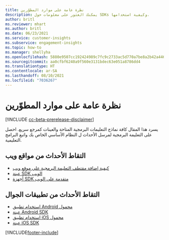 ```yaml
---
title: نظرة عامة على موارد المطوّرين
description: يمكنك العثور على معلومات حول SDKs وكيفية استخدامها.
author: britl
ms.reviewer: mhart
ms.author: britl
ms.date: 06/23/2021
ms.service: customer-insights
ms.subservice: engagement-insights
ms.topic: how-to
ms.manager: shellyha
ms.openlocfilehash: 5880e9507cc192424989c7fc9c2733ac5d770a7be8a2b42a446ffd8681fa7612
ms.sourcegitcommit: aa0cfbf6240a9f560e3131bdec63e051a8786dd4
ms.translationtype: HT
ms.contentlocale: ar-SA
ms.lasthandoff: 08/10/2021
ms.locfileid: "7036267"
---
```

# <a name="developer-resources-overview"></a>نظرة عامة على موارد المطوّرين

[!INCLUDE [cc-beta-prerelease-disclaimer](includes/cc-beta-prerelease-disclaimer.md)]

يسرد هذا المقال كافة نماذج التعليمات البرمجية المتاحة والعينات كمرجع سريع. احصل على التعليمة البرمجية لمرسل الأحداث ل النظام الأساسي الخاص بك واتبع البرامج التعليمية. 

## <a name="capture-events-from-websites"></a>التقاط الأحداث من مواقع ويب

- [كيفية إضافة مقتطف التعليمة البرمجية على موقع ويب](instrument-website.md)
- [عينة SDK الويب](websdk-sample.md)
- [أجهزة SDK متقدمة على الويب](advanced-SDK-implementation.md)

## <a name="capture-events-from-mobile-apps"></a>التقاط الأحداث من تطبيقات الجوال

- [استخدام تطبيق Android محمول](get-started-android.md)
- [عينة Android SDK](androidsdk-sample.md)
- [استخدام تطبيق iOS محمول](get-started-ios.md)
- [عينة iOS SDK](iossdk-sample.md)

[!INCLUDE[footer-include](../includes/footer-banner.md)]
